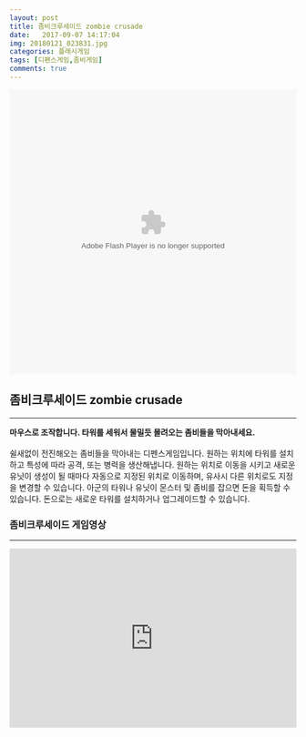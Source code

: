 ```yaml
---
layout: post
title: 좀비크루세이드 zombie crusade
date:   2017-09-07 14:17:04
img: 20180121_023831.jpg
categories: 플래시게임
tags: [디펜스게임,좀비게임]
comments: true
---
```


<embed src="https://cldup.com/2GGtx89iRv.swf" type="application/x-shockwave-flash" width="100%" height="500">
<h2>좀비크루세이드 zombie crusade</h2>

<hr />

<b>마우스로 조작합니다. 타워를 세워서 물밀듯 몰려오는 좀비들을 막아내세요.</b>
<br>
<br>
쉴새없이 전진해오는 좀비들을 막아내는 디펜스게임입니다. 원하는 위치에 타워를 설치하고 특성에 따라 공격, 또는 병력을 생산해냅니다. 원하는 위치로 이동을 시키고 새로운 유닛이 생성이 될 때마다 자동으로 지정된 위치로 이동하며, 유사시 다른 위치로도 지정을 변경할 수 있습니다. 아군의 타워나 유닛이 몬스터 및 좀비를 잡으면 돈을 획득할 수 있습니다. 돈으로는 새로운 타워를 설치하거나 업그레이드할 수 있습니다.
<h3>좀비크루세이드 게임영상</h3>

<hr />

<iframe src="https://www.youtube.com/embed/HDpR3VwORtQ?rel=0" width="100%" height="315" frameborder="0" allowfullscreen="allowfullscreen"></iframe>